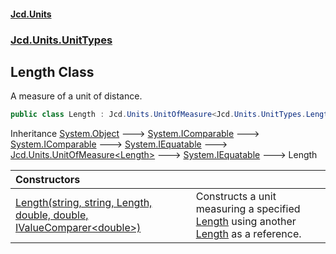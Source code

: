#### [Jcd.Units](index.md 'index')
### [Jcd.Units.UnitTypes](Jcd.Units.UnitTypes.md 'Jcd.Units.UnitTypes')

## Length Class

A measure of a unit of distance.

```csharp
public class Length : Jcd.Units.UnitOfMeasure<Jcd.Units.UnitTypes.Length>
```

Inheritance [System.Object](https://docs.microsoft.com/en-us/dotnet/api/System.Object 'System.Object') &#129106; [System.IComparable](https://docs.microsoft.com/en-us/dotnet/api/System.IComparable 'System.IComparable') &#129106; [System.IComparable](https://docs.microsoft.com/en-us/dotnet/api/System.IComparable 'System.IComparable') &#129106; [System.IEquatable](https://docs.microsoft.com/en-us/dotnet/api/System.IEquatable 'System.IEquatable') &#129106; [Jcd.Units.UnitOfMeasure&lt;](UnitOfMeasure_TUnit_.md 'Jcd.Units.UnitOfMeasure<TUnit>')[Length](Length.md 'Jcd.Units.UnitTypes.Length')[&gt;](UnitOfMeasure_TUnit_.md 'Jcd.Units.UnitOfMeasure<TUnit>') &#129106; [System.IEquatable](https://docs.microsoft.com/en-us/dotnet/api/System.IEquatable 'System.IEquatable') &#129106; Length

| Constructors | |
| :--- | :--- |
| [Length(string, string, Length, double, double, IValueComparer&lt;double&gt;)](Length..ctor.uyX8MvA0IiImDUynvRhefQ.md 'Jcd.Units.UnitTypes.Length.Length(string, string, Jcd.Units.UnitTypes.Length, double, double, Jcd.Units.IValueComparer<double>)') | Constructs a unit measuring a specified [Length](Length.md 'Jcd.Units.UnitTypes.Length') using another [Length](Length.md 'Jcd.Units.UnitTypes.Length') as a reference. |
